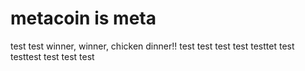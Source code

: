 # metacoin is meta

test
test
winner, winner, chicken dinner!!
test
test
test
test
testtet
test
testtest
test
test
test
